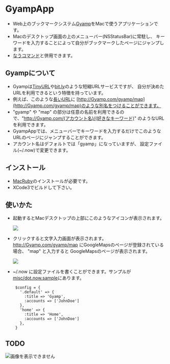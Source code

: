 # GyampApp

 * Web上のブックマークシステム[Gyamp](http://Gyamp.com/)をMacで使うアプリケーションです。
 * Macのデスクトップ画面の上のメニューバー(NSStatusBar)に常駐し、
   キーワードを入力することによって自分がブックマークしたページにジャンプします。
 * [なうコマンド](https://github.com/masui/GyampApp/blob/master/misc/now)と併用できます。

## Gyampについて

 * Gyampは[TinyURL](http://tinyurl.com/)や[bit.ly](http://bit.ly/)のような短縮URLサービスですが、
   自分が決めたURLを利用できるという特徴を持っています。
 * 例えば、このような[長いURL](http://maps.google.co.jp/?ie=UTF8&hq=&hnear=%E6%9D%B1%E4%BA%AC%E9%83%BD%E6%B8%8B%E8%B0%B7%E5%8C%BA%E6%B8%8B%E8%B0%B7%EF%BC%91%E4%B8%81%E7%9B%AE%EF%BC%91%EF%BC%93%E2%88%92%EF%BC%97&ll=35.659897,139.703578&spn=0.008944,0.014205&z=16&brcurrent=3,0x60188b5866d5affb:0xfea3e6b96012bdb0,1,0x60188b5866860611:0x4c9287e50043b1c)に
   [http://Gyamp.com/gyamp/map](http://Gyamp.com/gyamp/map)のような別名をつけることができます。
 * "gyamp" や "map" の部分は任意の名前を利用できるので、"http://Gyamp.com/(アカウント名)/(好きなキーワード)"
   のようなURLを利用できます。
 * GyampAppでは、メニューバーでキーワードを入力するだけでこのようなURLのページにジャンプすることができます。
 * アカウント名はデフォルトでは「gyamp」になっていますが、
   設定ファイル(~/.now)で変更できます。

## インストール

 * [MacRuby](http://www.macruby.org/)のインストールが必要です。
 * XCode3でビルドして下さい。

## 使いかた

 * 起動するとMacデスクトップの上部にこのようなアイコンが表示されます。

    ![](http://gyazo.com/d1da03f23e386d4fd939ec5f09620e4f.png)
					     
 * クリックすると文字入力画面が表示されます。
   http://Gyamp.com/gyamp/map にGoogleMapsのページが登録されている場合、
   "map" と入力すると GoogleMapsのページが表示されます。

    ![](http://gyazo.com/09620e325817d666cd110172cee75f19.png)

 * ~/.now に設定ファイルを書くことができます。サンプルが
   [misc/dot.now.sample](https://github.com/masui/GyampApp/blob/master/misc/dot.now.sample)にあります。

        $config = {
          '.default' => {
            :title => 'Gyamp',
            :accounts => ['JohnDoe']
          },
          'home' => {
            :title => 'Home',
            :accounts => ['JohnDoe']
          },
        }

## TODO

![画像を表示できません](http://gyazo.com/cca2932879b6542099b872e2935fcda1.png "メニュー画像")